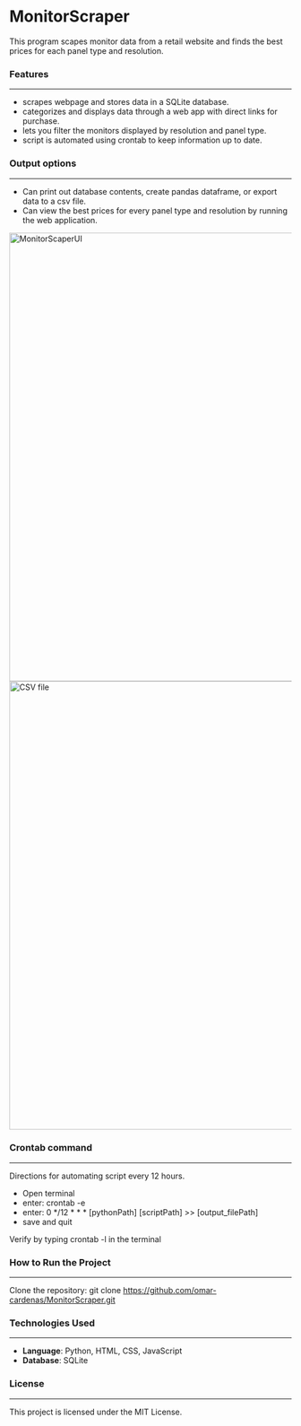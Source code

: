 # MonitorScraper

This program scapes monitor data from a retail website and finds the best prices for each panel type and resolution.

### Features
---
- scrapes webpage and stores data in a SQLite database.
- categorizes and displays data through a web app with direct links for purchase.
- lets you filter the monitors displayed by resolution and panel type.
- script is automated using crontab to keep information up to date.

### Output options  
---
- Can print out database contents, create pandas dataframe, or export data to a csv file.
- Can view the best prices for every panel type and resolution by running the web application.

<img width="800" alt="MonitorScaperUI" src="https://github.com/user-attachments/assets/1a302a8f-bdc6-440e-98e3-7bd4a7c66a79" />
<img width="800" alt="CSV file" src = "https://github.com/user-attachments/assets/f596f6f4-0216-4bc4-9160-c60796976955" />




### Crontab command  
---
Directions for automating script every 12 hours. 
- Open terminal 
- enter: crontab -e
- enter: 0 */12 * * * [pythonPath] [scriptPath] >> [output_filePath]
- save and quit

Verify by typing crontab -l in the terminal

### How to Run the Project
---
Clone the repository: git clone https://github.com/omar-cardenas/MonitorScraper.git

### Technologies Used
---
- **Language**: Python, HTML, CSS, JavaScript
- **Database**: SQLite

### License
---
This project is licensed under the MIT License.
